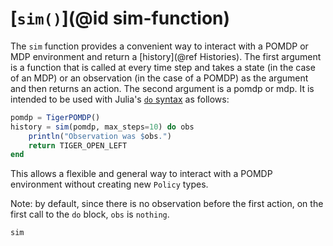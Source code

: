 # [`sim()`](@id sim-function)

The `sim` function provides a convenient way to interact with a POMDP or MDP environment and return a [history](@ref Histories). The first argument is a function that is called at every time step and takes a state (in the case of an MDP) or an observation (in the case of a POMDP) as the argument and then returns an action. The second argument is a pomdp or mdp. It is intended to be used with Julia's [`do` syntax](https://docs.julialang.org/en/v1/manual/functions/#Do-Block-Syntax-for-Function-Arguments-1) as follows:

```julia
pomdp = TigerPOMDP()
history = sim(pomdp, max_steps=10) do obs
    println("Observation was $obs.")
    return TIGER_OPEN_LEFT
end
```
This allows a flexible and general way to interact with a POMDP environment without creating new `Policy` types.

Note: by default, since there is no observation before the first action, on the first call to the `do` block, `obs` is `nothing`.

```@docs
sim
```
